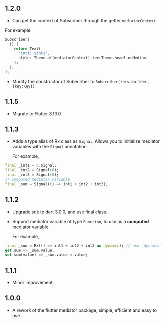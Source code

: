 ## 1.2.0

- Can get the context of Subscriber through the getter `mediatorContext`.

For example:
```dart
Subscriber(
  () {
    return Text(
      'int1: $int1',
      style: Theme.of(mediatorContext).textTheme.headlineMedium,
    );
  },
),
```

- Modify the constructor of Subecriber to `Subecriber(this.builder, {key:Key})`


## 1.1.5

- Migrate to Flutter 3.13.0

## 1.1.3

- Adds a type alias of Rx class as `Signal`. Allows you to initialize mediator variables with the `Signal` annotation.
  
  For example,
```dart
final _int1 = 0.signal;
final _int2 = Signal(0); 
final _int3 = Signal(0); 
// computed mediator variable
final _sum = Signal(() => int1 + int2 + int3);
```


## 1.1.2

- Upgrade sdk to dart 3.0.0, and use final class.
- Support mediator variable of type `Function`, to use as a **computed** mediator variable.

  For example,
```dart
final _sum = Rx(() => int1 + int2 + int3 as dynamic); // use `dynamic` if the return type along with the computed function will change
get sum => _sum.value;
set sum(value) => _sum.value = value;
```


## 1.1.1

- Minor improvement.


## 1.0.0

- A rework of the flutter mediator package, simple, efficient and easy to use.

